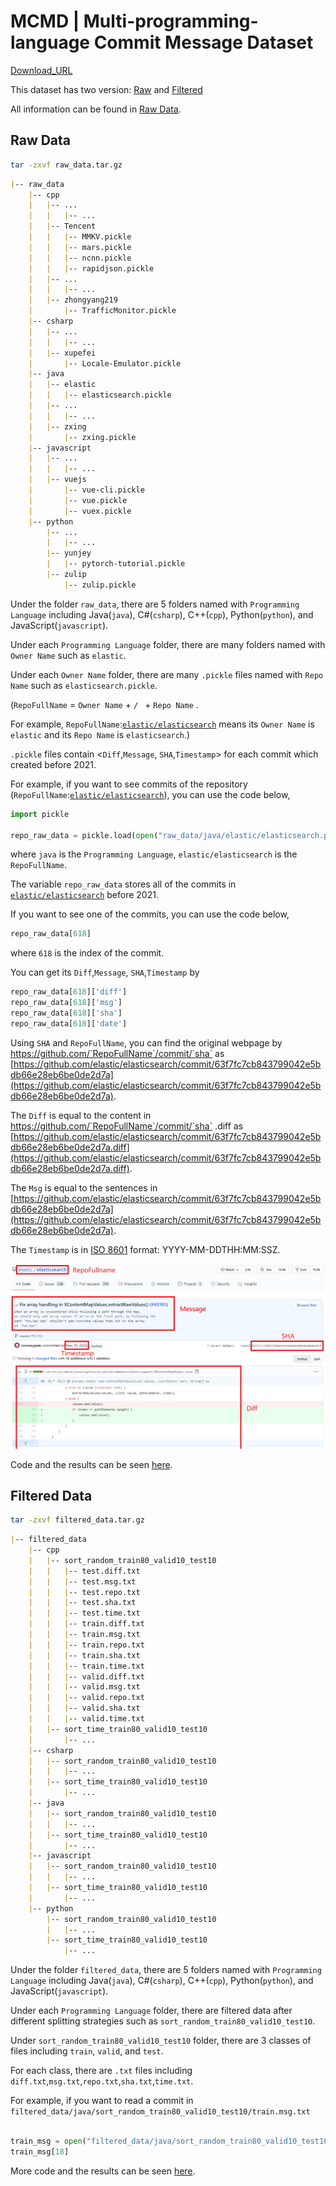 # MCMD | Multi-programming-language Commit Message Dataset

[Download_URL](https://doi.org/10.5281/zenodo.5025758)

This dataset has two version: [Raw](#raw-data) and [Filtered](#filtered-data)

All information can be found in [Raw Data](#raw-data).


## Raw Data


```sh
tar -zxvf raw_data.tar.gz
```

```markdown
|-- raw_data
    |-- cpp
    |   |-- ...
    |   |   |-- ...
    |   |-- Tencent
    |   |   |-- MMKV.pickle
    |   |   |-- mars.pickle
    |   |   |-- ncnn.pickle
    |   |   |-- rapidjson.pickle
    |   |-- ...
    |   |   |-- ...
    |   |-- zhongyang219
    |       |-- TrafficMonitor.pickle
    |-- csharp
    |   |-- ...
    |   |   |-- ...
    |   |-- xupefei
    |       |-- Locale-Emulator.pickle
    |-- java
    |   |-- elastic
    |   |   |-- elasticsearch.pickle
    |   |-- ...
    |   |   |-- ...
    |   |-- zxing
    |       |-- zxing.pickle
    |-- javascript
    |   |-- ...
    |   |   |-- ...
    |   |-- vuejs
    |       |-- vue-cli.pickle
    |       |-- vue.pickle
    |       |-- vuex.pickle
    |-- python
        |-- ...
        |   |-- ...
        |-- yunjey
        |   |-- pytorch-tutorial.pickle
        |-- zulip
            |-- zulip.pickle
```

Under the folder `raw_data`, there are 5 folders named with `Programming Language` including Java(`java`), C#(`csharp`), C++(`cpp`), Python(`python`), and JavaScript(`javascript`).

Under each `Programming Language`  folder, there are many folders named with `Owner Name` such as `elastic`.

Under each `Owner Name` folder, there are many `.pickle` files named with `Repo Name` such as `elasticsearch.pickle`.

(`RepoFullName`  =  `Owner Name`  + `/ ` + `Repo Name` .

For example, `RepoFullName`:[`elastic/elasticsearch`](https://github.com/elastic/elasticsearch) means its `Owner Name`  is `elastic` and its `Repo Name`  is `elasticsearch`.)

`.pickle` files contain <`Diff`,`Message`, `SHA`,`Timestamp`> for each commit which created before 2021.

For example, if you want to see commits of the repository (`RepoFullName`:[`elastic/elasticsearch`](https://github.com/elastic/elasticsearch)), you can use the code below,


```python
import pickle

repo_raw_data = pickle.load(open("raw_data/java/elastic/elasticsearch.pickle","rb"))

```
where `java` is the `Programming Language`, `elastic/elasticsearch` is the `RepoFullName`.

The variable `repo_raw_data`  stores all of the commits in [`elastic/elasticsearch`](https://github.com/elastic/elasticsearch) before 2021.

If you want to see one of the commits, you can use the code below,

```python
repo_raw_data[618]
```
where `618` is the index of the commit.

You can get its `Diff`,`Message`, `SHA`,`Timestamp` by 

```python
repo_raw_data[618]['diff']
repo_raw_data[618]['msg']
repo_raw_data[618]['sha']
repo_raw_data[618]['date']
```

Using `SHA` and `RepoFullName`, you can find the original webpage by https://github.com/`RepoFullName`/commit/`sha` as [https://github.com/elastic/elasticsearch/commit/63f7fc7cb843799042e5bdb66e28eb6be0de2d7a](https://github.com/elastic/elasticsearch/commit/63f7fc7cb843799042e5bdb66e28eb6be0de2d7a).

The `Diff` is equal to the content in https://github.com/`RepoFullName`/commit/`sha` .diff as [https://github.com/elastic/elasticsearch/commit/63f7fc7cb843799042e5bdb66e28eb6be0de2d7a.diff](https://github.com/elastic/elasticsearch/commit/63f7fc7cb843799042e5bdb66e28eb6be0de2d7a.diff).

The `Msg` is equal to the sentences in [https://github.com/elastic/elasticsearch/commit/63f7fc7cb843799042e5bdb66e28eb6be0de2d7a](https://github.com/elastic/elasticsearch/commit/63f7fc7cb843799042e5bdb66e28eb6be0de2d7a).

The `Timestamp` is in [ISO 8601](https://en.wikipedia.org/wiki/ISO_8601) format: YYYY-MM-DDTHH:MM:SSZ.

![Example](Example.png)

Code and the results can be seen [here](https://nbviewer.jupyter.org/urls/anonymous.4open.science/r/CommitMsgEmpirical/dataset/DataExplorer.ipynb).

    
    
## Filtered Data


```sh
tar -zxvf filtered_data.tar.gz
```

```markdown
|-- filtered_data
    |-- cpp
    |   |-- sort_random_train80_valid10_test10
    |   |   |-- test.diff.txt
    |   |   |-- test.msg.txt
    |   |   |-- test.repo.txt
    |   |   |-- test.sha.txt
    |   |   |-- test.time.txt
    |   |   |-- train.diff.txt
    |   |   |-- train.msg.txt
    |   |   |-- train.repo.txt
    |   |   |-- train.sha.txt
    |   |   |-- train.time.txt
    |   |   |-- valid.diff.txt
    |   |   |-- valid.msg.txt
    |   |   |-- valid.repo.txt
    |   |   |-- valid.sha.txt
    |   |   |-- valid.time.txt
    |   |-- sort_time_train80_valid10_test10
    |       |-- ...
    |-- csharp
    |   |-- sort_random_train80_valid10_test10
    |   |   |-- ...
    |   |-- sort_time_train80_valid10_test10
    |       |-- ...
    |-- java
    |   |-- sort_random_train80_valid10_test10
    |   |   |-- ...
    |   |-- sort_time_train80_valid10_test10
    |       |-- ...
    |-- javascript
    |   |-- sort_random_train80_valid10_test10
    |   |   |-- ...
    |   |-- sort_time_train80_valid10_test10
    |       |-- ...
    |-- python
        |-- sort_random_train80_valid10_test10
        |   |-- ...
        |-- sort_time_train80_valid10_test10
            |-- ...
```

Under the folder `filtered_data`, there are 5 folders named with `Programming Language` including Java(`java`), C#(`csharp`), C++(`cpp`), Python(`python`), and JavaScript(`javascript`).

Under each `Programming Language`  folder, there are filtered data after different splitting strategies such as `sort_random_train80_valid10_test10`.

Under `sort_random_train80_valid10_test10` folder, there are 3 classes of files including `train`, `valid`, and `test`.

For each class, there are `.txt` files including `diff.txt`,`msg.txt`,`repo.txt`,`sha.txt`,`time.txt`.

For example, if you want to read a commit in `filtered_data/java/sort_random_train80_valid10_test10/train.msg.txt`

```python

train_msg = open("filtered_data/java/sort_random_train80_valid10_test10/train.msg.txt").read().split("\n")
train_msg[18]

```

More code and the results can be seen [here](https://nbviewer.jupyter.org/urls/anonymous.4open.science/r/CommitMsgEmpirical/dataset/DataExplorer.ipynb).

